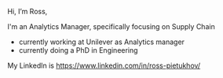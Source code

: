 Hi, I’m Ross,

I'm an Analytics Manager, specifically focusing on Supply Chain 

- currently working at Unilever as Analytics manager
- currently doing a PhD in Engineering

My LinkedIn is https://www.linkedin.com/in/ross-pietukhov/

<!---
rosspetukhov/rosspetukhov is a ✨ special ✨ repository because its `README.md` (this file) appears on your GitHub profile.
You can click the Preview link to take a look at your changes.
--->
